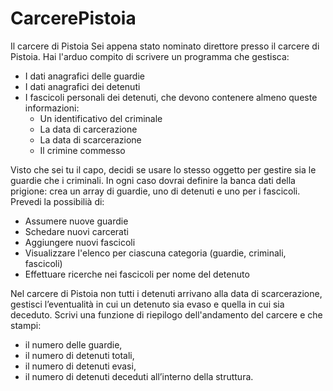 # CarcerePistoia
Il carcere di Pistoia
Sei appena stato nominato direttore presso il carcere di Pistoia.
Hai l'arduo compito di scrivere un programma che gestisca:
- I dati anagrafici delle guardie
- I dati anagrafici dei detenuti
- I fascicoli personali dei detenuti, che devono contenere almeno queste informazioni:
  * Un identificativo del criminale
  * La data di carcerazione
  * La data di scarcerazione
  * Il crimine commesso
  
Visto che sei tu il capo, decidi se usare lo stesso oggetto per gestire sia le guardie che i criminali.
In ogni caso dovrai definire la banca dati della prigione: crea un array di guardie, uno di detenuti e uno per i fascicoli.
Prevedi la possibilià di:
- Assumere nuove guardie
- Schedare nuovi carcerati
- Aggiungere nuovi fascicoli
- Visualizzare l'elenco per ciascuna categoria (guardie, criminali, fascicoli)
- Effettuare ricerche nei fascicoli per nome del detenuto

Nel carcere di Pistoia non tutti i detenuti arrivano alla data di scarcerazione,
gestisci l’eventualità in cui un detenuto sia evaso e quella in cui sia deceduto.
Scrivi una funzione di riepilogo dell'andamento del carcere e che stampi:
- il numero delle guardie,
- il numero di detenuti totali,
- il numero di detenuti evasi,
- il numero di detenuti deceduti all’interno della struttura.
